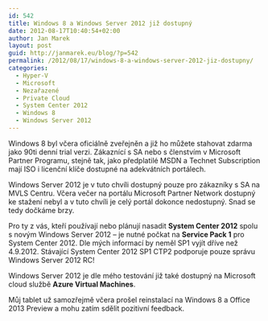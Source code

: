 ```yaml
---
id: 542
title: Windows 8 a Windows Server 2012 již dostupný
date: 2012-08-17T10:40:54+02:00
author: Jan Marek
layout: post
guid: http://janmarek.eu/blog/?p=542
permalink: /2012/08/17/windows-8-a-windows-server-2012-jiz-dostupny/
categories:
  - Hyper-V
  - Microsoft
  - Nezařazené
  - Private Cloud
  - System Center 2012
  - Windows 8
  - Windows Server 2012
---
```

Windows 8 byl včera oficiálně zveřejněn a již ho můžete stahovat zdarma jako 90ti denní trial verzi. Zákaznící s SA nebo s členstvím v Microsoft Partner Programu, stejně tak, jako předplatilé MSDN a Technet Subscription mají ISO i licenční klíče dostupné na adekvátních portálech.

Windows Server 2012 je v tuto chvíli dostupný pouze pro zákazníky s SA na MVLS Centru. Včera večer na portálu Microsoft Partner Network dostupný ke stažení nebyl a v tuto chvíli je celý portál dokonce nedostupný. Snad se tedy dočkáme brzy.

Pro ty z vás, kteří používají nebo plánují nasadit **System Center 2012** spolu s novým Windows Server 2012 &#8211; je nutné počkat na **Service Pack 1** pro System Center 2012. Dle mých informací by neměl SP1 vyjít dříve než 4.9.2012. Stávající System Center 2012 SP1 CTP2 podporuje pouze správu Windows Server 2012 RC!

Windows Server 2012 je dle mého testování již také dostupný na Microsoft cloud službě **Azure Virtual Machines**.

Můj tablet už samozřejmě včera prošel reinstalací na Windows 8 a Office 2013 Preview a mohu zatím sdělit pozitivní feedback.